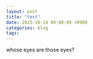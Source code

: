 ```yaml
---
layout: post
title: "test"
date: 2025-10-18 00:00:00 +0900
categories: blog
tags: 
---
```


whose eyes are those eyes?
